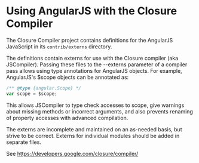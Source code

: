 # Using AngularJS with the Closure Compiler

The Closure Compiler project contains definitions for the AngularJS JavaScript
in its `contrib/externs` directory.

The definitions contain externs for use with the Closure compiler (aka
JSCompiler). Passing these files to the --externs parameter of a compiler
pass allows using type annotations for AngularJS objects. For example,
AngularJS's $scope objects can be annotated as:

```js
/** @type {angular.Scope} */
var scope = $scope;
```

This allows JSCompiler to type check accesses to scope, give warnings about
missing methods or incorrect arguments, and also prevents renaming of property
accesses with advanced compilation.

The externs are incomplete and maintained on an as-needed basis, but strive to
be correct. Externs for individual modules should be added in separate files.

See https://developers.google.com/closure/compiler/
